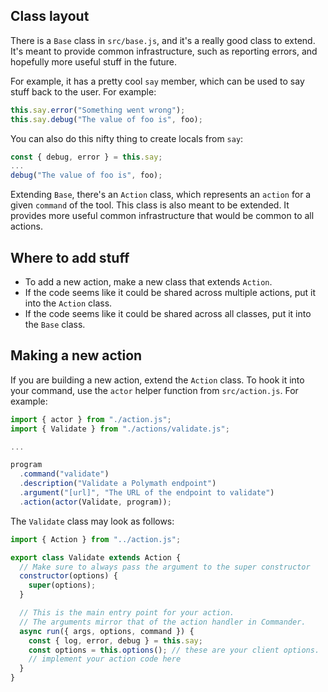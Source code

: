 ## Class layout

There is a `Base` class in `src/base.js`, and it's a really good class to extend. It's meant to provide common infrastructure, such as reporting errors, and hopefully more useful stuff in the future.

For example, it has a pretty cool `say` member, which can be used to say stuff back to the user. For example:

```js
this.say.error("Something went wrong");
this.say.debug("The value of foo is", foo);
```

You can also do this nifty thing to create locals from `say`:

```js
const { debug, error } = this.say;
...
debug("The value of foo is", foo);
```

Extending `Base`, there's an `Action` class, which represents an `action` for a given `command` of the tool. This class is also meant to be extended. It provides more useful common infrastructure that would be common to all actions.

## Where to add stuff

- To add a new action, make a new class that extends `Action`.
- If the code seems like it could be shared across multiple actions, put it into the `Action` class.
- If the code seems like it could be shared across all classes, put it into the `Base` class.

## Making a new action

If you are building a new action, extend the `Action` class. To hook it into your command, use the `actor` helper function from `src/action.js`. For example:

```js
import { actor } from "./action.js";
import { Validate } from "./actions/validate.js";

...

program
  .command("validate")
  .description("Validate a Polymath endpoint")
  .argument("[url]", "The URL of the endpoint to validate")
  .action(actor(Validate, program));
```

The `Validate` class may look as follows:

```js
import { Action } from "../action.js";

export class Validate extends Action {
  // Make sure to always pass the argument to the super constructor
  constructor(options) {
    super(options);
  }

  // This is the main entry point for your action.
  // The arguments mirror that of the action handler in Commander.
  async run({ args, options, command }) {
    const { log, error, debug } = this.say;
    const options = this.options(); // these are your client options.
    // implement your action code here
  }
}
```
